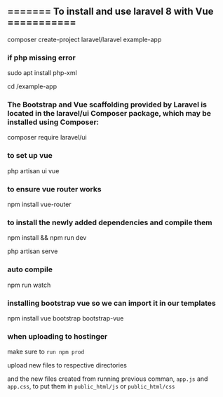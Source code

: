 ## ======= To install and use laravel 8 with Vue ===========

composer create-project laravel/laravel example-app

### if php missing error

sudo apt install php-xml

cd /example-app

### The Bootstrap and Vue scaffolding provided by Laravel is located in the laravel/ui Composer package, which may be installed using Composer:

composer require laravel/ui

### to set up vue

php artisan ui vue

### to ensure vue router works

npm install vue-router

### to install the newly added dependencies and compile them

npm install && npm run dev

php artisan serve

### auto compile

npm run watch

### installing bootstrap vue so we can import it in our templates

npm install vue bootstrap bootstrap-vue

### when uploading to hostinger

make sure to `run npm prod`

upload new files to respective directories

and the new files created from running previous comman, `app.js` and `app.css`, to put them in `public_html/js` or `public_html/css` 